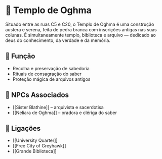 # 📖 Templo de Oghma

Situado entre as ruas C5 e C20, o Templo de Oghma é uma construção austera e serena, feita de pedra branca com inscrições antigas nas suas colunas. É simultaneamente templo, biblioteca e arquivo — dedicado ao deus do conhecimento, da verdade e da memória.

## 🧠 Função

- Recolha e preservação de sabedoria
- Rituais de consagração do saber
- Proteção mágica de arquivos antigos

## 👥 NPCs Associados

- [[Sister Blathine]] – arquivista e sacerdotisa
- [[Neliara de Oghma]] – oradora e clériga do saber

## 📎 Ligações

- [[University Quarter]]
- [[Free City of Greyhawk]]
- [[Grande Biblioteca]]
